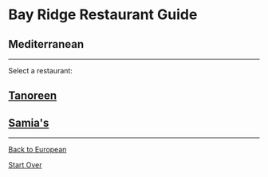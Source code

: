 # Bay Ridge Restaurant Guide
## Mediterranean
---
Select a restaurant:
## [Tanoreen](https://tanoreen.com/)
## [Samia's](https://www.yelp.com/biz/samias-mediterranean-food-brooklyn)
---
[Back to European](european.md)

[Start Over](../home.md)